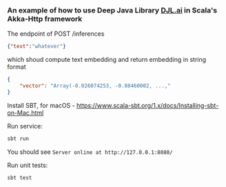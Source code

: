 
### An example of how to use Deep Java Library [DJL.ai](http://wwww.djl.ai) in Scala's Akka-Http framework


The endpoint of POST /inferences
```json
{"text":"whatever"} 
```
which shoud compute text embedding and return embedding in string format
```json
{
    "vector": "Array(-0.026074253, -0.08460002, ...,"
}
```


Install SBT, for macOS - https://www.scala-sbt.org/1.x/docs/Installing-sbt-on-Mac.html

Run service:
```bash
sbt run
```

You should see `Server online at http://127.0.0.1:8080/`

Run unit tests:
```bash
sbt test
```